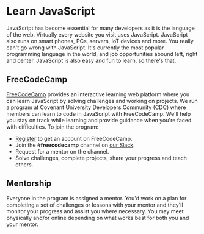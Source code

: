 # Learn JavaScript
JavaScript has become essential for many developers as it is the language of the web. Virtually every website you visit uses JavaScript. JavaScript also runs on smart phones, PCs, servers, IoT devices and more. You really can't go wrong with JavaScript. It's currently the most popular programming language in the world, and job opportunities abound left, right and center. JavaScript is also easy and fun to learn, so there's that.


## FreeCodeCamp
[FreeCodeCamp][1] provides an interactive learning web platform where you can learn JavaScript by solving challenges and working on projects. We run a program at Covenant University Developers Community (CDC) where members can learn to code in JavaScript with FreeCodeCamp. We'll help you stay on track while learning and provide guidance when you're faced with difficulties. To join the program:

- [Register][1] to get an account on FreeCodeCamp. 
- Join the **#freecodecamp** channel on [our Slack][2].
- Request for a mentor on the channel.
- Solve challenges, complete projects, share your progress and teach others.

## Mentorship
Everyone in the program is assigned a mentor. You'd work on a plan for completing a set of challenges or lessons with your mentor and they'll monitor your progress and assist you where necessary. You may meet physically and/or online depending on what works best for both you and your mentor.

[1]: https://freecodecamp.org
[2]: https://cudevgroup.slack.com
